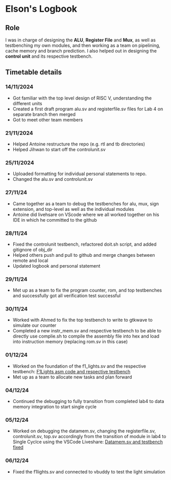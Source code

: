# Elson's Logbook 

## Role

I was in charge of designing the **ALU**, **Register File** and **Mux**, as well as testbenching my own modules, and then working as a team on pipelining, cache memory and branch prediction.
I also helped out in designing the **control unit** and its respective testbench. 

## Timetable details

### 14/11/2024
- Got familiar with the top level design of RISC V, understanding the different units
- Created a first draft program alu.sv and registerfile.sv files for Lab 4 on separate branch then merged
- Got to meet other team members

### 21/11/2024
- Helped Antoine restructure the repo (e.g. rtl and tb directories)
- Helped Jihwan to start off the controlunit.sv

### 25/11/2024
- Uploaded formatting for individual personal statements to repo.
- Changed the alu.sv and controlunit.sv 

### 27/11/24   
- Came together as a team to debug the testbenches for alu, mux, sign extension, and top-level as well as the individual modules
- Antoine did livehsare on VScode where we all worked together on his IDE in which he committed to the github

### 28/11/24
- Fixed the controlunit testbench, refactored doit.sh script, and added gitignore of obj_dir
- Helped others push and pull to github and merge changes between remote and local
- Updated logbook and personal statement

### 29/11/24
- Met up as a team to fix the program counter, rom, and top testbenches and successfully got all verification test successful


### 30/11/24
- Worked with Ahmed to fix the top testbench to write to gtkwave to simulate our counter
- Completed a new instr_mem.sv and respective testbench to be able to directly use complie.sh to compile the assembly file into hex and load into instruction memory (replacing rom.sv in this case)
    
### 01/12/24
- Worked on the foundation of the f1_lights.sv and the respective testbench: [F1Lights asm code and respective testbench](https://github.com/aa6dcc/RISC-V-Team2/commit/0a6c948daec468a1f3c2d683eaa48e9bb5bda528) 
- Met up as a team to allocate new tasks and plan forward

### 04/12/24
- Continued the debugging to fully transition from completed lab4 to data memory integration to start single cycle

### 05/12/24
- Worked on debugging the datamem.sv, changing the registerfile.sv, controlunit.sv, top.sv accordingly from the transition of module in lab4 to Single Cyclce using the VSCode Liveshare: [Datamem.sv and testbench fixed](https://github.com/aa6dcc/RISC-V-Team2/commit/5debf7447b5a606f5964e8accc61fbf4fd76eb6e)

### 06/12/24
- Fixed the f1lights.sv and connected to vbuddy to test the light simulation
